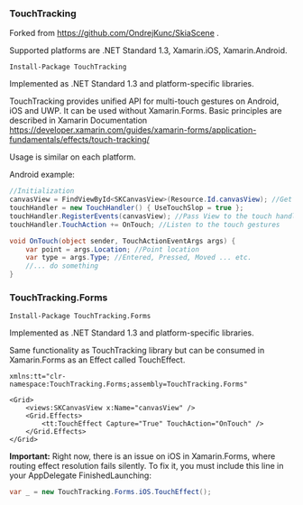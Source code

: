 ### TouchTracking

Forked from https://github.com/OndrejKunc/SkiaScene .

Supported platforms are .NET Standard 1.3, Xamarin.iOS, Xamarin.Android.

```
Install-Package TouchTracking
```
Implemented as .NET Standard 1.3 and platform-specific libraries.

TouchTracking provides unified API for multi-touch gestures on Android, iOS and UWP. It can be used without Xamarin.Forms. 
Basic principles are described in Xamarin Documentation https://developer.xamarin.com/guides/xamarin-forms/application-fundamentals/effects/touch-tracking/

Usage is similar on each platform. 

Android example:

```csharp
//Initialization
canvasView = FindViewById<SKCanvasView>(Resource.Id.canvasView); //Get SKCanvasView
touchHandler = new TouchHandler() { UseTouchSlop = true };
touchHandler.RegisterEvents(canvasView); //Pass View to the touch handler
touchHandler.TouchAction += OnTouch; //Listen to the touch gestures

void OnTouch(object sender, TouchActionEventArgs args) {
    var point = args.Location; //Point location
    var type = args.Type; //Entered, Pressed, Moved ... etc.
    //... do something
}
```

### TouchTracking.Forms
```
Install-Package TouchTracking.Forms
```
Implemented as .NET Standard 1.3 and platform-specific libraries.

Same functionality as TouchTracking library but can be consumed in Xamarin.Forms as an Effect called TouchEffect.

```
xmlns:tt="clr-namespace:TouchTracking.Forms;assembly=TouchTracking.Forms"

<Grid>
    <views:SKCanvasView x:Name="canvasView" />
    <Grid.Effects>
        <tt:TouchEffect Capture="True" TouchAction="OnTouch" />
    </Grid.Effects>
</Grid>
```



**Important:** Right now, there is an issue on iOS in Xamarin.Forms, where routing effect resolution fails silently. To fix it, you must include this line in your AppDelegate FinishedLaunching:

```csharp
var _ = new TouchTracking.Forms.iOS.TouchEffect();
```

